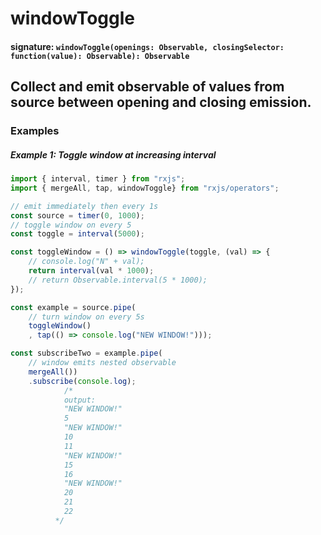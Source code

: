 # windowToggle

#### signature: `windowToggle(openings: Observable, closingSelector: function(value): Observable): Observable`

## Collect and emit observable of values from source between opening and closing emission.

### Examples

##### Example 1: Toggle window at increasing interval

```ts
import { interval, timer } from "rxjs";
import { mergeAll, tap, windowToggle} from "rxjs/operators";

// emit immediately then every 1s
const source = timer(0, 1000);
// toggle window on every 5
const toggle = interval(5000);

const toggleWindow = () => windowToggle(toggle, (val) => {
    // console.log("N" + val);
    return interval(val * 1000);
    // return Observable.interval(5 * 1000);
});

const example = source.pipe(
    // turn window on every 5s
    toggleWindow()
    , tap(() => console.log("NEW WINDOW!")));

const subscribeTwo = example.pipe(
    // window emits nested observable
    mergeAll())
    .subscribe(console.log);
            /*
            output:
            "NEW WINDOW!"
            5
            "NEW WINDOW!"
            10
            11
            "NEW WINDOW!"
            15
            16
            "NEW WINDOW!"
            20
            21
            22
          */
```